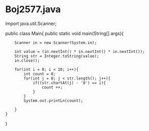 # Boj2577.java

import java.util.Scanner;

public class Main{
    public static void main(String[] args){

        Scanner in = new Scanner(System.in);

        int value = (in.nextInt() * in.nextInt() * in.nextInt());
        String str = Integer.toString(value);
        in.close();

        for(int i = 0; i < 10; i++){
            int count = 0;
            for(int j = 0; j < str.length(); j++){
                if((str.chartAt(j) - '0') == i){
                    count ++;
                }
            }
            System.out.printLn(count);
        
        }
    }
}

